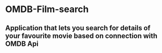 # OMDB-Film-search
## Application that lets you search for details of your favourite movie based on connection with OMDB Api
